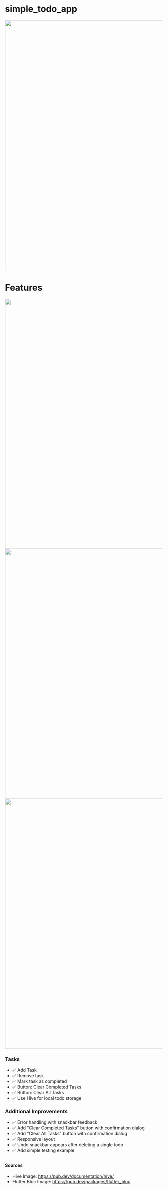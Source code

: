 # simple_todo_app

<!-- AppStart -->
<img src="https://dl.dropboxusercontent.com/s/qhgnmrnji7mds71vh4wan/AppStart.png?rlkey=mvpoyc4r8nlqh6ip1doxmu48w" width="800"/>

# Features
<!-- Undo and Confirmation Dialog -->
<img src="https://dl.dropboxusercontent.com/s/qhgnmrnji7mds71vh4wan/Undo-Actions-and-Confirmation-Dialogs.png?rlkey=nu9myclzzoymceshqyjd9r1nk" width="800"/>

 <!-- Error Handling and Persistence -->
<img src="https://dl.dropboxusercontent.com/s/xqt1xcluj0nk1ol1851d1/Error-Handling-and-Persistence.png?rlkey=c9up3pofldzp3v0hc8h4awz5g" width="800"/>

<!-- Clean Architecture and BLoC State Management  -->
<img src="https://dl.dropboxusercontent.com/s/bxtap629lj9796bc1nf43/Clean-Architecture-and-BLoC-State-Management.png?rlkey=k77pnp2pqwvo05ycg53wapdkh" width="800"/>

### Tasks

- ✅ Add Task
- ✅ Remove task
- ✅ Mark task as completed
- ✅ Button: Clear Completed Tasks
- ✅ Button: Clear All Tasks
- ✅ Use Hive for local todo storage

###  Additional Improvements
- ✅ Error handling with snackbar feedback
- ✅ Add "Clear Completed Tasks" button with confirmation dialog
- ✅ Add "Clear All Tasks" button with confirmation dialog
- ✅ Responsive layout 
- ✅ Undo snackbar appears after deleting a single todo
- ✅ Add simple testing example





## 
#### Sources
- Hive Image: https://pub.dev/documentation/hive/
- Flutter Bloc Image: https://pub.dev/packages/flutter_bloc

